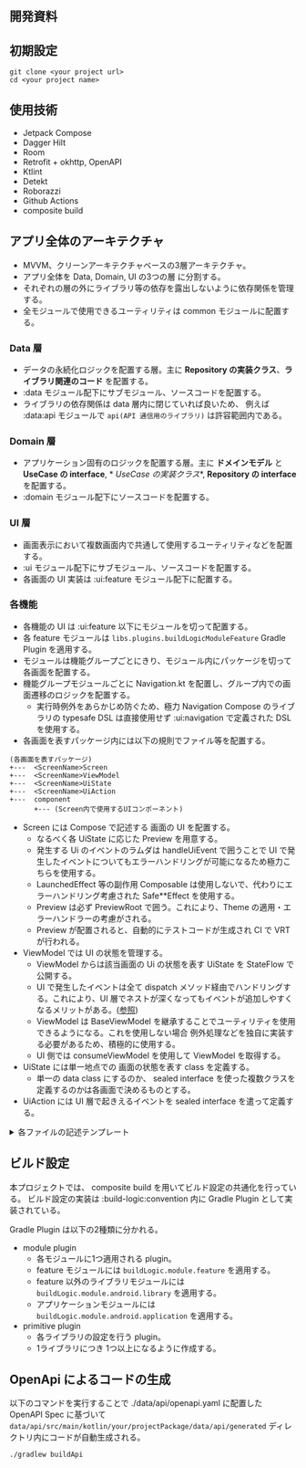 # <your project name>

## 開発資料

## 初期設定

```shell
git clone <your project url>
cd <your project name>
```

## 使用技術

- Jetpack Compose
- Dagger Hilt
- Room
- Retrofit + okhttp, OpenAPI
- Ktlint
- Detekt
- Roborazzi
- Github Actions
- composite build

## アプリ全体のアーキテクチャ

- MVVM、クリーンアーキテクチャベースの3層アーキテクチャ。
- アプリ全体を Data, Domain, UI の3つの層 に分割する。
- それぞれの層の外にライブラリ等の依存を露出しないように依存関係を管理する。
- 全モジュールで使用できるユーティリティは common モジュールに配置する。

### Data 層

- データの永続化ロジックを配置する層。主に **Repository の実装クラス**、**ライブラリ関連のコード**
  を配置する。
- :data モジュール配下にサブモジュール、ソースコードを配置する。
- ライブラリの依存関係は data 層内に閉じていれば良いため、 例えば :data:api モジュールで
  `api(API 通信用のライブラリ)` は許容範囲内である。

### Domain 層

- アプリケーション固有のロジックを配置する層。主に **ドメインモデル** と **UseCase の interface**, *
  *UseCase の実装クラス**, **Repository の interface** を配置する。
- :domain モジュール配下にソースコードを配置する。

### UI 層

- 画面表示において複数画面内で共通して使用するユーティリティなどを配置する。
- :ui モジュール配下にサブモジュール、ソースコードを配置する。
- 各画面の UI 実装は :ui:feature モジュール配下に配置する。

### 各機能

- 各機能の UI は :ui:feature 以下にモジュールを切って配置する。
- 各 feature モジュールは `libs.plugins.buildLogicModuleFeature` Gradle Plugin を適用する。
- モジュールは機能グループごとにきり、モジュール内にパッケージを切って各画面を配置する。
- 機能グループモジュールごとに Navigation.kt を配置し、グループ内での画面遷移のロジックを配置する。
    - 実行時例外をあらかじめ防ぐため、極力 Navigation Compose のライブラリの typesafe DSL
      は直接使用せず :ui:navigation で定義された DSL を使用する。
- 各画面を表すパッケージ内には以下の規則でファイル等を配置する。

```
(各画面を表すパッケージ)
+---  <ScreenName>Screen
+---  <ScreenName>ViewModel
+---  <ScreenName>UiState
+---  <ScreenName>UiAction
+---  component
      +--- (Screen内で使用するUIコンポーネント)
```

- Screen には Compose で記述する 画面の UI を配置する。
    - なるべく各 UiState に応じた Preview を用意する。
    - 発生する Ui のイベントのラムダは handleUiEvent で囲うことで UI
      で発生したイベントについてもエラーハンドリングが可能になるため極力こちらを使用する。
    - LaunchedEffect 等の副作用 Composable は使用しないで、代わりにエラーハンドリング考慮された
      Safe**Effect を使用する。
    - Preview は必ず PreviewRoot で囲う。これにより、Theme の適用・エラーハンドラーの考慮がされる。
    - Preview が配置されると、自動的にテストコードが生成され CI で VRT が行われる。
- ViewModel では UI の状態を管理する。
    - ViewModel からは該当画面の Ui の状態を表す UiState を StateFlow で公開する。
    - UI で発生したイベントは全て dispatch メソッド経由でハンドリングする。これにより、UI
      層でネストが深くなってもイベントが追加しやすくなるメリットがある。([参照](https://engineering.teknasyon.com/stop-passing-event-ui-action-callbacks-in-jetpack-compose-a4143621c365))
    - ViewModel は BaseViewModel を継承することでユーティリティを使用できるようになる。これを使用しない場合
      例外処理などを独自に実装する必要があるため、積極的に使用する。
    - UI 側では consumeViewModel を使用して ViewModel を取得する。
- UiState には単一地点での 画面の状態を表す class を定義する。
    - 単一の data class にするのか、 sealed interface を使った複数クラスを定義するのかは各画面で決めるものとする。
- UiAction には UI 層で起きえるイベントを sealed interface を遣って定義する。

<details>
<summary>各ファイルの記述テンプレート</summary>

<details>
<summary>Screen</summary>

```kt
@Composable
internal fun HogeScreen(
    modifier: Modifier = Modifier,
    viewModel: HogeViewModel = hiltViewModel(),
) {
    val (uiState, dispatch) = consumeViewModel(viewModel)

    HogeScreen(
        uiState = uiState,
        dispatch = dispatch,
        modifier = modifier,
    )
}

@Composable
internal fun HogeScreen(
    uiState: HogeUiState,
    dispatch: Dispatch<HogeUiAction>,
    modifier: Modifier = Modifier,
) {
    TODO()
}

private class HogeUiStatePreviewParameters : ValuesPreviewParameterProvider<HogeUiState>(
    HogeUiState.InitialLoading,
    HogeUiState.Success(...
),
    HogeUiState.Error(...),
)

@Preview
@Composable
private fun HogeUiStatePreview(
    @PreviewParameter(HogeUiStatePreviewParameters::class)
    uiState: HogeUiState,
) = PreviewRoot {
    HogeScreen(
        uiState = uiState,
        dispatch = {},
    )
}
```

</details>
<details>
<summary>ViewModel</summary>

```kt
@HiltViewModel
internal class HogeViewModel @Inject constructor(
    appExceptionStateHolder: ApplicationErrorStateHolder,
) : BaseViewModel<HogeUiState, HogeUiAction>(appExceptionStateHolder) {
    private val _uiState = MutableStateFlow<HogeUiState>(HogeUiState.InitialLoading)
    override val uiState = _uiState.asStateFlow()

    override fun dispatch(action: HogeUiAction) = when (action) {
        is HogeUiAction.OnFuga -> onFuga()
        is HogeUiAction.OnPiyo -> onPiyo()
    }

    fun onFuga() {
        TODO()
    }

    fun onPiyo() {
        TODO()
    }
}
```

</details>
<details>
<summary>UiState</summary>

```kt
internal sealed interface HogeUiState {
    data object InitialLoading : HogeUiState
    data class Error(val data: Int) : HogeUiState
    data class Success(val message: String) : HogeUiState
}
```

</details>
<details>
<summary>UiAction</summary>

```kt
internal sealed interface HogeUiAction {
    data object OnFuga : HogeUiAction
    data class OnPiyo(val arg: String) : HogeUiAction
}
```

</details>

</details>

## ビルド設定

本プロジェクトでは、 composite build を用いてビルド設定の共通化を行っている。
ビルド設定の実装は :build-logic:convention 内に Gradle Plugin として実装されている。

Gradle Plugin は以下の2種類に分かれる。

- module plugin
    - 各モジュールに1つ適用される plugin。
    - feature モジュールには `buildLogic.module.feature` を適用する。
    - feature 以外のライブラリモジュールには `buildLogic.module.android.library` を適用する。
    - アプリケーションモジュールには `buildLogic.module.android.application` を適用する。
- primitive plugin
    - 各ライブラリの設定を行う plugin。
    - 1ライブラリにつき 1つ以上になるように作成する。

## OpenApi によるコードの生成

以下のコマンドを実行することで ./data/api/openapi.yaml に配置した OpenAPI Spec に基づいて
`data/api/src/main/kotlin/your/projectPackage/data/api/generated` ディレクトリ内にコードが自動生成される。

```shell
./gradlew buildApi
```
